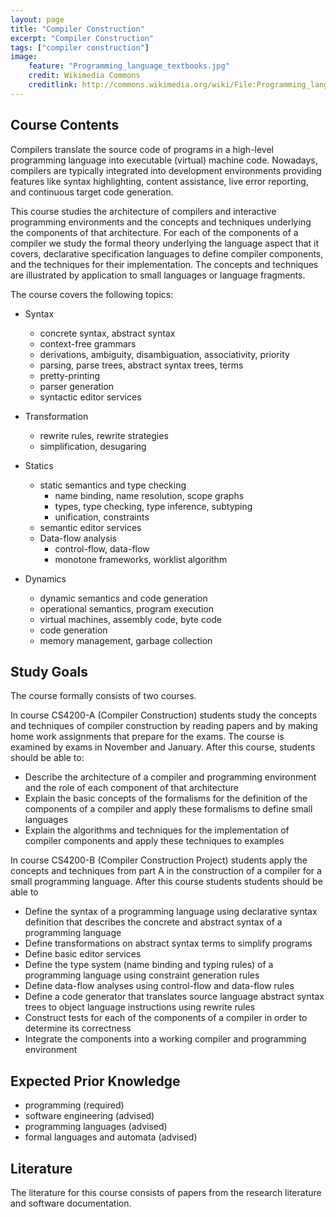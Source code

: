 ```yaml
---
layout: page
title: "Compiler Construction"
excerpt: "Compiler Construction"
tags: ["compiler construction"]
image:
    feature: "Programming_language_textbooks.jpg"
    credit: Wikimedia Commons
    creditlink: http://commons.wikimedia.org/wiki/File:Programming_language_textbooks.jpg
---
```


## Course Contents   

Compilers translate the source code of programs in a high-level programming language into executable (virtual) machine code. Nowadays, compilers are typically integrated into development environments providing features like syntax highlighting, content assistance, live error reporting, and continuous target code generation.

This course studies the architecture of compilers and interactive programming environments and the concepts and techniques underlying the components of that architecture. For each of the components of a compiler we study the formal theory underlying the language aspect that it covers, declarative specification languages to define compiler components, and the techniques for their implementation. The concepts and techniques are illustrated by application to small languages or language fragments.

The course covers the following topics:

* Syntax
  - concrete syntax, abstract syntax
  - context-free grammars
  - derivations, ambiguity, disambiguation, associativity, priority
  - parsing, parse trees, abstract syntax trees, terms
  - pretty-printing
  - parser generation
  - syntactic editor services

* Transformation
  - rewrite rules, rewrite strategies
  - simplification, desugaring

* Statics
  - static semantics and type checking
    - name binding, name resolution, scope graphs
    - types, type checking, type inference, subtyping
    - unification, constraints
  - semantic editor services
  - Data-flow analysis
    - control-flow, data-flow
    - monotone frameworks, worklist algorithm

* Dynamics
  - dynamic semantics and code generation
  - operational semantics, program execution
  - virtual machines, assembly code, byte code
  - code generation
  - memory management, garbage collection

## Study Goals

The course formally consists of two courses.

In course CS4200-A (Compiler Construction) students study the concepts and techniques of compiler construction by reading papers and by making home work assignments that prepare for the exams. The course is examined by exams in November and January. After this course, students should be able to:

- Describe the architecture of a compiler and programming environment and the role of each component of that architecture
- Explain the basic concepts of the formalisms for the definition of the components of a compiler and apply these formalisms to define small languages
- Explain the algorithms and techniques for the implementation of compiler components and apply these techniques to examples

In course CS4200-B (Compiler Construction Project) students apply the concepts and techniques from part A in the construction of a compiler for a small programming language. After this course students students should be able to

- Define the syntax of a programming language using declarative syntax definition that describes the concrete and abstract syntax of a programming language
- Define transformations on abstract syntax terms to simplify programs
- Define basic editor services
- Define the type system (name binding and typing rules) of a programming language using constraint generation rules  
- Define data-flow analyses using control-flow and data-flow rules
- Define a code generator that translates source language abstract syntax trees to object language instructions using rewrite rules
- Construct tests for each of the components of a compiler in order to determine its correctness
- Integrate the components into a working compiler and programming environment

## Expected Prior Knowledge   

* programming (required)
* software engineering (advised)
* programming languages (advised)
* formal languages and automata (advised)

## Literature

The literature for this course consists of papers from the research literature and software documentation.
